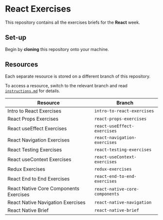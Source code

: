 # React Exercises

This repository contains all the exercises briefs for the **React** week.

## Set-up

Begin by **cloning** this repository onto your machine.

## Resources

Each separate resource is stored on a different branch of this repository.

To access a resource, switch to the relevant branch and read [`instructions.md`](./instructions.md) for details.

| Resource | Branch |
| --- | --- |
| Intro to React Exercises | `intro-to-react-exercises` |
| React Props Exercises | `react-props-exercises` |
| React useEffect Exercises | `react-useEffect-exercises` |
| React Navigation Exercises | `react-navigation-exercises` |
| React Testing Exercises | `react-testing-exercises` |
| React useContext Exercises | `react-useContext-exercises` |
| Redux Exercises | `redux-exercises` |
| React End to End Exercises | `react-end-to-end-exercises` |
| React Native Core Components Exercises | `react-native-core-components` |
| React Native Navigation Exercises | `react-native-navigation` |
| React Native Brief | `react-native-brief` |
